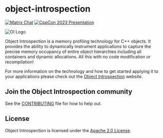# object-introspection

[![Matrix Chat](https://img.shields.io/matrix/object-introspection:matrix.org.svg)](https://matrix.to/#/#object-introspection:matrix.org)
[![CppCon 2023 Presentation](https://img.shields.io/youtube/views/6IlTs8YRne0?label=CppCon%202023)](https://youtu.be/6IlTs8YRne0)

![OI Logo](/website/static/img/OIBrandmark.svg)

Object Introspection is a memory profiling technology for C++ objects. It provides the ability to dynamically instrument applications to capture the precise memory occupancy of entire object hierarchies including all containers and dynamic allocations. All this with no code modification or recompilation!

For more information on the technology and how to get started applying it  to your applications please check out the [Object Introspection](https://objectintrospection.org/) website.

## Join the Object Introspection community
See the [CONTRIBUTING](CONTRIBUTING.md) file for how to help out.

## License
Object Introspection is licensed under the [Apache 2.0 License](LICENSE).
